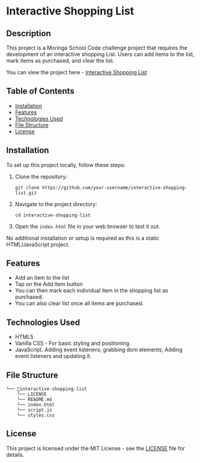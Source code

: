 # Interactive Shopping List

## Description
This project is a Moringa School Code challenge project that requires the development of an interactive shopping List. Users can add items to the list, mark items as purchased, and clear the list.

You can view the project here - [Interactive Shopping List](https://mulindad.github.io/interactive-shopping-list/)

## Table of Contents
- [Installation](#installation)
- [Features](#features)
- [Technologies Used](#technologies-used)
- [File Structure](#file-structure)
- [License](#license)

## Installation
To set up this project locally, follow these steps:

1. Clone the repository:
   ```
   git clone https://github.com/your-username/interactive-shopping-list.git
   ```
2. Navigate to the project directory:
   ```
   cd interactive-shopping-list
   ```
3. Open the `index.html` file in your web browser to test it out.

No additional installation or setup is required as this is a static HTML/JavaScript project.

## Features
- Add an item to the list
- Tap on the Add Item button
- You can then mark each individual item in the shopping list as purchased.
- You can also clear list once all items are purchased.

## Technologies Used
- HTML5
- Vanilla CSS - For basic styling and positioning.
- JavaScript. Adding event listeners; grabbing dom elements; Adding event listeners and updating it.

## File Structure
```
└── 📁interactive-shopping-list
    └── LICENSE
    └── README.md
    └── index.html
    └── script.js
    └── styles.css
```


## License
This project is licensed under the MIT License - see the [LICENSE](LICENSE) file for details.
